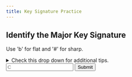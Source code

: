 ```yaml
---
title: Key Signature Practice
---
```



<h2>Identify the Major Key Signature</h2>
<p id="result"></p>
<div id="paper"></div>
<p>Use 'b' for flat and '#' for sharp.</p>
<details>
<summary>
Check this drop down for additional tips.
</summary>
  <ul>
    <li>The order of sharps are: F, C, G, D, A, E, B.</li>
    <li>The order of flats are: B, E, A, D, G, C, F.</li> 
    <li>The last note of the scale is the last sharp of the signature</li>
    <li>In a flat key signature the tonic is always in the same position of the signature, <i>except</i> for the
    first flat key signature.</li>
  </ul>
</details>

<input type="text" placeholder="C" id="answer">
<button onclick="quiz()">Submit</button>
<script src="/scripts/abcjs_basic_5.11.0-min.js"/>
<script src="/scripts/2020-10-25-key-signature-practice.js"/>
